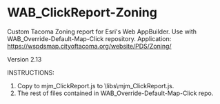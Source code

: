 # WAB_ClickReport-Zoning
Custom Tacoma Zoning report for Esri's Web AppBuilder. Use with WAB_Override-Default-Map-Click repository. Application: https://wspdsmap.cityoftacoma.org/website/PDS/Zoning/

Version 2.13

INSTRUCTIONS:

1. Copy to mjm_ClickReport.js to \libs\mjm_ClickReport.js.
2. The rest of files contained in WAB_Override-Default-Map-Click repo.

